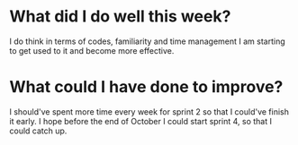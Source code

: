 # What did I do well this week?
I do think in terms of codes, familiarity and time management I am starting to get used to it and become more effective.
# What could I have done to improve?
I should've spent more time every week for sprint 2 so that I could've finish it early. I hope before the end of October I could start sprint 4, so that I could catch up.
